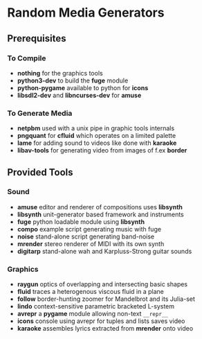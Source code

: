 # Random Media Generators

## Prerequisites

### To Compile

* **nothing** for the graphics tools
* **python3-dev** to build the **fuge** module
* **python-pygame** available to python for **icons**
* **libsdl2-dev** and **libncurses-dev** for **amuse**

### To Generate Media

* **netpbm** used with a unix pipe in graphic tools internals
* **pngquant** for **cfluid** which operates on a limited palette
* **lame** for adding sound to videos like done with **karaoke**
* **libav-tools** for generating video from images of f.ex  **border**

## Provided Tools

### Sound

* **amuse** editor and renderer of compositions uses **libsynth**
* **libsynth** unit-generator based framework and instruments
* **fuge** python loadable module using **libsynth**
* **compo** example script generating music with fuge
* **noise** stand-alone script generating band-noise
* **mrender** stereo renderer of MIDI with its own synth
* **digitarp** stand-alone wah and Karpluss-Strong guitar sounds

### Graphics

* **raygun** optics of overlapping and intersecting basic shapes
* **fluid** traces a heterogenous viscous fluid in a plane
* **follow** border-hunting zoomer for Mandelbrot and its Julia-set
* **lindo** context-sensitive parametric bracketed L-system
* **avrepr** a **pygame** module allowing non-text ``__repr__``
* **icons** console using avrepr for tuples and lists saves video
* **karaoke** assembles lyrics extracted from **mrender** onto video
